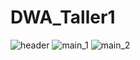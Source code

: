 # DWA_Taller1
![header](https://i.imgur.com/Db0GtGL.png)
![main_1](https://i.imgur.com/geYdfNT.png)
![main_2](https://i.imgur.com/JaVKawo.png?1)
